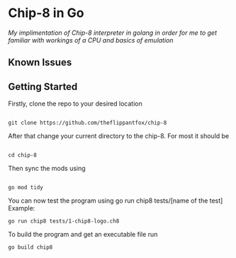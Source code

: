 # Chip-8 in Go
_My implimentation of Chip-8 interpreter in golang in order for me to get familiar with workings of a CPU and basics of emulation_

## Known Issues

## Getting Started
Firstly, clone the repo to your desired location
```shell

git clone https://github.com/theflippantfox/chip-8
```

After that change your current directory to the chip-8. For most it should be
```shell

cd chip-8
```

Then sync the mods using
```shell

go mod tidy
```

You can now test the program using go run chip8 tests/[name of the test]
Example:
```shell
go run chip8 tests/1-chip8-logo.ch8
```

To build the program and get an executable file run
```shell
go build chip8
```
